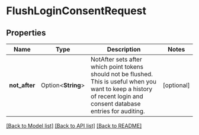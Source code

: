# FlushLoginConsentRequest

## Properties

Name | Type | Description | Notes
------------ | ------------- | ------------- | -------------
**not_after** | Option<**String**> | NotAfter sets after which point tokens should not be flushed. This is useful when you want to keep a history of recent login and consent database entries for auditing. | [optional]

[[Back to Model list]](../README.md#documentation-for-models) [[Back to API list]](../README.md#documentation-for-api-endpoints) [[Back to README]](../README.md)


